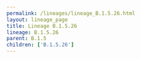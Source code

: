 ```yaml
---
permalink: /lineages/lineage_B.1.5.26.html
layout: lineage_page
title: Lineage B.1.5.26
lineage: B.1.5.26
parent: B.1.5
children: ['B.1.5.26']
---
```

